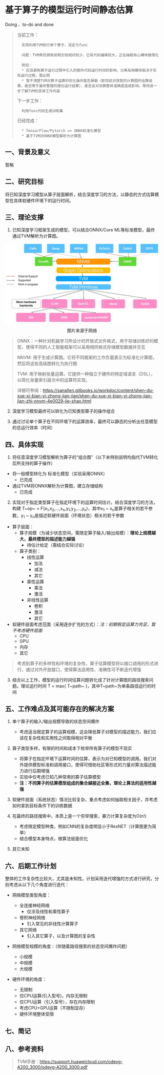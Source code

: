 # 基于算子的模型运行时间静态估算

Doing 、to-do and done
> 当前工作：
>
>       实现利用TVM执行单个算子，设定为func
> 
>       问题：TVM库的调用说明文档相对较少，已有代码偏离较大，正在抽取核心模块做简化
>       
>       附加：
>       * 应该避免算子运行过程中引入的额外代码运行时间的影响，分离有用模块取决于实际运行过程，需比照
>       * 暂不清楚TVM对算子运算的优化操作能否屏蔽（即目前对获取的计算图的估算结果，是否等于最终整理的理论运行结果），是否会对测算整体准确度造成影响。等待进一步了解TVM的具体工作内容
> 下一步工作：
> 
>       利用func代码生成训练集
> 已经完成：
>
>       * TensorFlow/Pytorch => ONNX标准化模型
>       * 基于TVM对ONNX模型解析为计算图

## 一、背景及意义

暂略

## 二、研究目标
将已知深度学习模型从算子层面解析，结合深度学习的方法，以静态的方式估算模型在具体软硬件环境下的运行时间。

## 三、理论支撑
1. 已知深度学习框架生成的模型，可以结合ONNX/Core ML等标准模型，最终通过TVM解析为计算图。

<img src="images_markdown/image-20210811192125367.png" alt="框架结构图" style="zoom: 50%;" align="center" />
<p align="center">图片来源于网络</p>

> ONNX：一种针对机器学习所设计的开放式文件格式，用于存储训练好的模型，使得不同的人工智能框架可以采用相同格式存储模型数据并交互
> 
> NNVM: 用于生成计算图。它将不同框架的工作负载表示为标准化计算图，然后将这些高级图转化为执行图
> 
> TVM:  用于映射张量运算。它提供一种独立于硬件的特定域语言（DSL），以简化张量索引层次中的运算符实现。

> 详细可参阅：https://sanallen.gitbooks.io/workdoc/content/shen-du-xue-xi-bian-yi-zhong-jian-jian/shen-du-xue-xi-bian-yi-zhong-jian-jian-zhi-nnvm-4e0029-jie-shao.html

2. 深度学习模型最终可以转化为已知类型算子的操作组合

3. 通过讨论单个算子在不同环境下的运算效率，最终可以静态的分析出任意模型的总运行效率（时间）

## 四、具体实现

1. 将任意深度学习模型解析为算子的“组合图”（以下未特别说明均指代TVM转化后所支持的算子操作）
* 将一般模型转化为 标准化模型（实验采用ONNX）
    * 已完成
* 通过TVM将ONNX解析为计算图，建立存储结构
    * 已完成

2. 实现对于指定类型算子在指定环境下的运算时间估计。结合深度学习的方法，构建 T~op~ = F(x<sub>1</sub>,x<sub>2</sub>,...,x<sub>n</sub>,y<sub>1</sub>,y<sub>2</sub>,...,y<sub>n</sub>)，其中x<sub>1</sub> ~ x<sub>n</sub>是算子相关的若干参数，y<sub>1</sub> ~ y<sub>n</sub>是描述软硬件层面（环境状态）相关的若干参数
* 算子层面：
    * 算子规模（为减少状态空间，需限定算子输入/输出规模）：**理论上规模越大，最终模型的描述能力越强**
        * 待估计给定（需结合实际讨论）
    * 算子类别：
        * 线性运算
            * 加法
            * 减法
            * 其它
        * 乘性运算
            * 乘法
            * 激活
        * 非线性运算
            * 卷积
            * 激活
            * 其它
* 软硬件层面考虑范围（采用逐步扩充的方式）：*注：初期假定运算力充足，暂不考虑硬件层面*
    * CPU
    * GPU
    * 内存
    * 其它

> 考虑到算子的多样性和环境的复杂性，算子估算模型将以接口调用的形式进行，通过对外开放接口，使得算法适用性、准确性可不断迭代增强

3. 结合以上工作，模型的运行时间估算问题转化成了针对计算图的路径搜索问题。理论运行时间 T = max{ T~path~ }，其中T~path~为单条路径运行的时间

## 五、工作难点及其可能存在的解决方案
1. 单个算子的输入/输出规模导致的状态空间爆炸
	* 考虑适当限定算子的运算规模，这会降低算子对模型的描述能力，我们应该在复杂性和实用性之间取得相对平衡

2. 算子类型多样，有限的时间和成本下枚举所有算子的模型不现实

	* 将算子在指定环境下运算时间的估算，表示为对已知模型的调用。我们对外提供模型标准和调用接口，使得可借助社区等形式的力量对算法描述能力进行后期增强
	* 实验中仅考虑已知几种常用的算子估算模型
	* **注：不同算子的估算模型组成的集合越接近全集，理论上算法的适用性越强**

3. 软硬件层面（系统状态）情况比较复杂，重点考虑如何抽取相关因子，并考虑如何拿到目标条件下的训练数据

4. 在最终的路径搜索中，本质上是一个穷举搜索，暴力计算复杂度为O(n!)
	* 考虑限定模型种类，例如CNN的复杂度明显小于ResNET（计算图更为简单）
	* 结合模型本身特点，做算法层面优化

5. 其它未知

## 六、后期工作计划

整体的工作复杂性比较大，尤其是未知性。计划采用迭代增强的方式进行研究，分别考虑从以下几个角度进行迭代：

* 网络模型类型角度：
    * 全连接神经网络
        * 仅涉及线性和乘性算子
    * 卷积神经网络
        * 引入常见的非线性计算算子
    * 其它网络
        * 引入其它算子，以及计算图的复杂性

* 网络模型规模的角度：（伴随着路径搜索的状态空间爆炸问题）
    * 小规模
    * 中规模
    * 大规模

* 硬件环境的角度：
    * 无限制
    * 仅CPU运算(引入型号)，内存无限制
    * 仅CPU运算（引入型号），存在内存限制
    * 考虑CPU+GPU运算（不限制显存）
    * 硬件环境整体受限

## 七、简记

## 八、参考资料
> TVM手册：https://support.huaweicloud.com/odevg-A200_3000/odevg-A200_3000.pdf